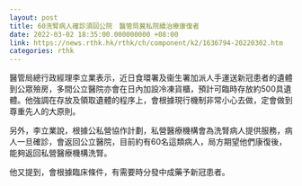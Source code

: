 ```yaml
---
layout: post
title: 60洗腎病人確診須回公院　醫管局冀私院續治療康復者
date: 2022-03-02 18:35:00.000000000 +08:00
link: https://news.rthk.hk/rthk/ch/component/k2/1636794-20220302.htm
categories: rthk
---
```


醫管局總行政經理李立業表示，近日食環署及衞生署加派人手運送新冠患者的遺體到公眾殮房，多間公立醫院亦會在日內加設冷凍貨櫃，預計可臨時存放約500具遺體。他強調在存放及領取遺體的程序上，會根據現行機制非常小心去做，定會做到尊重先人的大原則。

另外，李立業說，根據公私營協作計劃，私營醫療機構會為洗腎病人提供服務，病人一旦確診，會返回公立醫院，目前約有60名這類病人，局方期望他們康復後，能夠返回私營醫療機構洗腎。

他又提到，會根據臨床條件，有需要時分發中成藥予新冠患者。
